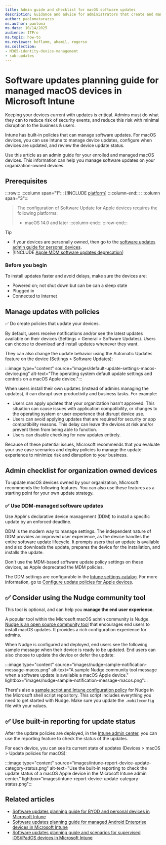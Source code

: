 ```yaml
---
title: Admin guide and checklist for macOS software updates
description: Guidance and advice for administrators that create and manage software updates for macOS devices using Microsoft Intune. Use this article to help manage software updates on your organization-owned devices, including how to create policies, manage updates, and review update status.
author: paolomatarazzo
ms.author: paoloma
ms.date: 10/14/2025
audience: ITPro
ms.topic: how-to
ms.reviewer: beflamm, ahamil, rogerso
ms.collection:
- M365-identity-device-management
- sub-updates
---
```


# Software updates planning guide for managed macOS devices in Microsoft Intune

Keeping your devices current with updates is critical. Admins must do what they can to reduce risk of security events, and reduce this risk with minimal disruption to the business & users.

Intune has built-in policies that can manage software updates. For macOS devices, you can use Intune to manage device updates, configure when devices are updated, and review the device update status.

Use this article as an admin guide for your enrolled and managed macOS devices. This information can help you manage software updates on your organization-owned devices.

## Prerequisites

:::row:::
:::column span="1":::
[!INCLUDE [platform](../../../includes/requirements/platform.md)]
:::column-end:::
:::column span="3":::
> The configuration of Software Update for Apple devices requires the following platforms:
>
> - macOS 14.0 and later
:::column-end:::
:::row-end:::

> [!TIP]
>
> - If your devices are personally owned, then go to the [software updates admin guide for personal devices](../software-updates-guide-personal-byod.md).
> - [!INCLUDE [Apple MDM software updates deprecation](../../includes/apple-mdm-updates-deprecation.md)]

### Before you begin

To install updates faster and avoid delays, make sure the devices are:

- Powered on; not shut down but can be can a sleep state
- Plugged in
- Connected to Internet

## Manage updates with policies

✅ Do create policies that update your devices.

By default, users receive notifications and/or see the latest updates available on their devices (Settings > General > Software Updates). Users can choose to download and install updates whenever they want.

They can also change the update behavior using the Automatic Updates feature on the device (Settings > Software Updates):

:::image type="content" source="images/default-update-settings-macos-device.png" alt-text="The operating system default update settings and controls on a macOS Apple device.":::

When users install their own updates (instead of admins managing the updates), it can disrupt user productivity and business tasks. For example:

- Users can apply updates that your organization hasn't approved. This situation can cause issues with application compatibility, or changes to the operating system or user experience that disrupt device use.
- Users can avoid applying updates that are required for security or app compatibility reasons. This delay can leave the devices at risk and/or prevent them from being able to function.
- Users can disable checking for new updates entirely.

Because of these potential issues, Microsoft recommends that you evaluate your use case scenarios and deploy policies to manage the update experience to minimize risk and disruption to your business.

## Admin checklist for organization owned devices

To update macOS devices owned by your organization, Microsoft recommends the following features. You can also use these features as a starting point for your own update strategy.

### ✅ Use DDM-managed software updates

<!-- on macOS 14 and newer

On macOS 14 and newer devices,-->

Use Apple's declarative device management (DDM) to install a specific update by an enforced deadline.

DDM is the modern way to manage settings. The independent nature of DDM provides an improved user experience, as the device handles the entire software update lifecycle. It prompts users that an update is available and also downloads the update, prepares the device for the installation, and installs the update.

Don't use the MDM-based software update policy settings on these devices, as Apple deprecated the MDM policies.

The DDM settings are configurable in the [Intune settings catalog](../../configuration/settings-catalog.md). For more information, go to [Configure update policies for Apple devices](apple.md).

<!--
### ✅ Use MDM on macOS 13 and older

On macOS versions 13 and older, you can use Apple's MDM settings built-in to Intune. For these devices, you create two policies that work together to manage the update experience. The first policy manages when updates are installed, and the second policy manages how updates are installed.

#### Step 1 - Use a software update policy to manage when updates are installed

In a software update policy, you can manage when critical updates and firmware updates are installed. You can also manage how many times the user can defer an update before it's force installed. Depending on the settings you enter, users aren't prompted and don't need to be using the device when the updates are installed.

For most organizations, Microsoft recommends you configure the settings available in a [software update policy](software-updates-macos.md).

1. In the [Intune admin center](https://go.microsoft.com/fwlink/?linkid=2109431), go to **Devices > Apple updates > macOS update policies**.
1. Configure the following settings:

    - **Update policy behavior settings**

      - **Critical updates**: Install later
      - **Firmware updates**: Install later
      - **Configuration file updates**: Install later
      - **All other updates (OS, built-in apps)**: Install later
        - **Maximum user deferrals**: 5
        - **Priority**: High

      > [!NOTE]
      >
      > - On recent macOS builds, almost all updates show as **Configuration data files** or **All other updates**. The **All other updates** settings are mostly legacy updates for older builds of macOS.
      > - The time specified in these settings is used by the Intune service. The time isn't the local device time. Be aware of time differences when you configure a maintenance window, especially for a global environment.

    - **Update policy schedule settings**

      - **Schedule type**: Update at next check-in

      You can change the values to your preferred scheduled times. Some of the values might only affect minor updates, and not major updates.

For the specific steps, and more information on these settings & their values, go to [Manage macOS software update policies in Intune](software-updates-macos.md).

##### End user experience

With these settings, this policy locks these settings so users can't change them. The policy also:

1. Checks for updates each time the device checks in with the Intune service. If there are updates available, then they're automatically downloaded.

2. The device finds a time period when the device isn't being used.

    - If the device isn't being used, then the policy tries to automatically install the update.
    - If the device is being used, then end users can choose to install the update, or defer the installation up to five times. Be sure to encourage your end users to install updates when they're available.

    The following images show the prompts that end users can see when updates are available:

    :::image type="content" source="images/required-managed-update-sample-notification-macos.png" alt-text="The sample notification prompt for a required update on a macOS Apple device.":::

    :::image type="content" source="images/updates-available-sample-notification-macos.png" alt-text="The sample notification that an update is available on a macOS Apple device.":::

3. If end users use all the deferrals, then the update is force installed. For a forced installation, a restart doesn't prompt the end user, and could result in data loss.

#### Step 2 - Use a settings catalog policy to manage how updates are installed

The [Intune settings catalog](../../configuration/settings-catalog.md) includes settings to help manage software updates. In this step, you create a policy that:

- Configures the device to automatically install updates when they're available, including app updates.
- Prevents end users from disabling update checks.
- Configures the device to check for updates and prompt users regularly.

This settings catalog policy works with [Step 1 - Use a software update policy to manage when updates are installed](#step-1---use-a-software-update-policy-to-manage-when-updates-are-installed) (in this article). It makes sure the devices are checking for updates and prompting users to install them. End users still need to take action to finish the installation.

1. In the [Intune admin center](https://go.microsoft.com/fwlink/?linkid=2109431), go to **Devices > Manage devices > Configuration > Settings catalog > Software Update**.
1. Configure the following settings:

    - **Allow Pre Release Installation**: False
    - **Automatic Download**: True
    - **Automatically Install App Updates**: True
    - **Critical Update Install**: True
    - **Restrict Software Update Require Admin To Install**: False
    - **Config Data Install**: True
    - **Automatically Install MacOS Updates**: True
    - **Automatic Check Enabled**: True

For more information on the settings catalog, including how to create a settings catalog policy, go to [Use the settings catalog to configure settings](../../configuration/settings-catalog.md).

##### End user experience

This policy locks these settings so users can't change them. On the device, the software update settings are greyed out:

:::image type="content" source="images/update-settings-with-settings-catalog-policy-macos.png" alt-text="The software update settings are greyed out after the Intune settings catalog update policy applies to a macOS Apple device.":::

-->

## ✅ Consider using the Nudge community tool

This tool is optional, and can help you **manage the end user experience**.

A popular tool within the Microsoft macOS admin community is Nudge. [Nudge is an open source community tool](https://github.com/macadmins/nudge) that encourages end users to install macOS updates. It provides a rich configuration experience for admins.

When Nudge is configured and deployed, end users see the following sample message when their device is ready to be updated. End users can also choose to update the device or defer the update:

:::image type="content" source="images/nudge-sample-notification-message-macos.png" alt-text="A sample Nudge community tool message when a software update is available a macOS Apple device." lightbox="images/nudge-sample-notification-message-macos.png":::

There's also a [sample script and Intune configuration policy](https://github.com/microsoft/shell-intune-samples/tree/master/macOS/Apps/Nudge) for Nudge in the Microsoft shell script repository. This script includes everything you need to get started with Nudge. Make sure you update the `.mobileconfig` file with your values.

## ✅ Use built-in reporting for update status

After the update policies are deployed, in the [Intune admin center](https://go.microsoft.com/fwlink/?linkid=2109431), you can use the reporting feature to check the status of the updates.

For each device, you can see its current state of updates (Devices > macOS > Update policies for macOS):

:::image type="content" source="images/intune-report-device-update-category-status.png" alt-text="Use the built-in reporting to check the update status of a macOS Apple device in the Microsoft Intune admin center." lightbox="images/intune-report-device-update-category-status.png":::

## Related articles

- [Software updates planning guide for BYOD and personal devices in Microsoft Intune](../software-updates-guide-personal-byod.md)
- [Software updates planning guide for managed Android Enterprise devices in Microsoft Intune](../software-updates-guide-android.md)
- [Software updates planning guide and scenarios for supervised iOS/iPadOS devices in Microsoft Intune](software-updates-guide-ios-ipados.md)
